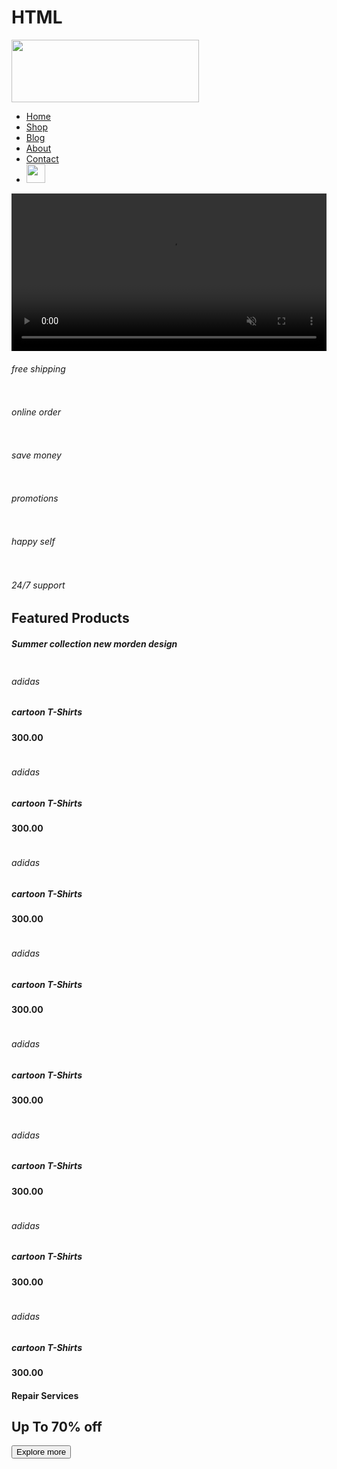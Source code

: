 # HTML
<!DOCTYPE html>
<html lang="en">
<head>
    <meta charset="UTF-8">
    <meta name="viewport" content="width=device-width, initial-scale=1.0">
    <title>Document</title>
    <link rel="stylesheet" href="sids.css">
</head>
<body>
    <section class="header">
        <a href="#"> <img src="sidelogo.png" class="logo" alt="" height="100px" width="300px"></a>
        <div>
            <ul class="navbar">
                <li><a class="active" href="sid-index.html" >Home</a></li>
                <li><a  href="sid-shop.html">Shop</a></li>
                <li><a  href="sid-blog.html">Blog</a></li>
                <li><a  href="sid-about.html">About</a></li>
                <li><a href="sid-contact.html">Contact</a></li>
                <li><img src="images/cart.png" width="30px" height="30px" class="cart"></li>
            </ul>
        </div>
    </section>
    <section class="hero">
        <video src="https://cdn.jsdelivr.net/gh/Bradleeey/video-test//Hero%20video%20website.mp4" autoplay="true" playsinline="true" loop="" muted="" class="cms-video" width="100%"></video>
    </section>
    <section id="feature" class="section-p1">
        <div class="fe-box">
            <img src="f1.png" alt="">
            <h6>free shipping</h6>
        </div>
        <div class="fe-box">
            <img src="f2.png" alt="">
            <h6>online order</h6>
        </div>
        <div class="fe-box">
            <img src="f3.png" alt="">
            <h6>save money</h6>
        </div>
        <div class="fe-box">
            <img src="f4.png" alt="">
            <h6>promotions</h6>
        </div>
        <div class="fe-box">
            <img src="f5.png" alt="">
            <h6>happy self</h6>
        </div>
        <div class="fe-box">
            <img src="f6.png" alt="">
            <h6>24/7 support</h6>
        </div>
    </section>
    <section id="product-1" class="section-p1">
        <h2>Featured Products</h2>
        <h5>Summer collection new morden design</h5>
        <div class="pro-container">
            <div class="pro" onclick="window.location.href='sproduct.html';">
                <img src="images/product-1.jpg" alt="">
                <div class="des">
                    <h6>adidas</h6>
                    <h5>cartoon T-Shirts</h5>
                    <div class="star">
                        <i class="fas fa-star"></i>
                        <i class="fas fa-star"></i>
                        <i class="fas fa-star"></i>
                        <i class="fas fa-star"></i>
                    </div>
                    <h4>300.00</h4>
                </div>
                <a href="#"><i class="fal fa-shopping-cart cart"></i></a>
            </div>
            <div class="pro">
                <img src="images/product-2.jpg" alt="">
                <div class="des">
                    <h6>adidas</h6>
                    <h5>cartoon T-Shirts</h5>
                    <div class="star">
                        <i class="fas fa-star"></i>
                        <i class="fas fa-star"></i>
                        <i class="fas fa-star"></i>
                        <i class="fas fa-star"></i>
                    </div>
                    <h4>300.00</h4>
                </div>
                <a href="#"><i class="fal fa-shopping-cart cart"></i></a>
            </div>
            <div class="pro">
                <img src="images/product-3.jpg" alt="">
                <div class="des">
                    <h6>adidas</h6>
                    <h5>cartoon T-Shirts</h5>
                    <div class="star">
                        <i class="fas fa-star"></i>
                        <i class="fas fa-star"></i>
                        <i class="fas fa-star"></i>
                        <i class="fas fa-star"></i>
                    </div>
                    <h4>300.00</h4>
                </div>
                <a href="#"><i class="fal fa-shopping-cart cart"></i></a>
            </div>
            <div class="pro">
                <img src="images/product-4.jpg" alt="">
                <div class="des">
                    <h6>adidas</h6>
                    <h5>cartoon T-Shirts</h5>
                    <div class="star">
                        <i class="fas fa-star"></i>
                        <i class="fas fa-star"></i>
                        <i class="fas fa-star"></i>
                        <i class="fas fa-star"></i>
                    </div>
                    <h4>300.00</h4>
                </div>
                <a href="#"><i class="fal fa-shopping-cart cart"></i></a>
            </div>
            <div class="pro">
                <img src="images/product-5.jpg" alt="">
                <div class="des">
                    <h6>adidas</h6>
                    <h5>cartoon T-Shirts</h5>
                    <div class="star">
                        <i class="fas fa-star"></i>
                        <i class="fas fa-star"></i>
                        <i class="fas fa-star"></i>
                        <i class="fas fa-star"></i>
                    </div>
                    <h4>300.00</h4>
                </div>
                <a href="#"><i class="fal fa-shopping-cart cart"></i></a>
            </div>
            <div class="pro">
                <img src="images/product-6.jpg" alt="">
                <div class="des">
                    <h6>adidas</h6>
                    <h5>cartoon T-Shirts</h5>
                    <div class="star">
                        <i class="fas fa-star"></i>
                        <i class="fas fa-star"></i>
                        <i class="fas fa-star"></i>
                        <i class="fas fa-star"></i>
                    </div>
                    <h4>300.00</h4>
                </div>
                <a href="#"><i class="fal fa-shopping-cart cart"></i></a>
            </div>
            <div class="pro">
                <img src="images/product-7.jpg" alt="">
                <div class="des">
                    <h6>adidas</h6>
                    <h5>cartoon T-Shirts</h5>
                    <div class="star">
                        <i class="fas fa-star"></i>
                        <i class="fas fa-star"></i>
                        <i class="fas fa-star"></i>
                        <i class="fas fa-star"></i>
                    </div>
                    <h4>300.00</h4>
                </div>
                <a href="#"><i class="fal fa-shopping-cart cart"></i></a>
            </div>
            <div class="pro">
                <img src="images/product-8.jpg" alt="">
                <div class="des">
                    <h6>adidas</h6>
                    <h5>cartoon T-Shirts</h5>
                    <div class="star">
                        <i class="fas fa-star"></i>
                        <i class="fas fa-star"></i>
                        <i class="fas fa-star"></i>
                        <i class="fas fa-star"></i>
                    </div>
                    <h4>300.00</h4>
                </div>
                <a href="#"><i class="fal fa-shopping-cart cart"></i></a>
            </div>
        </div>
    </section>
    <section id="banner" class="section-m1">
        <h4>Repair Services</h4>
        <h2>Up To <span>70% off</span></h2>
        <button class="normal">Explore more</button>
    </section>
    
    
</body>
</html>
